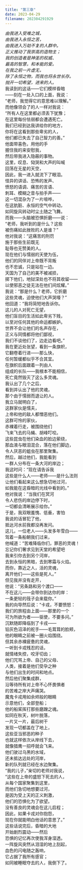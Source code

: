 ```yaml
---
title: "第三章"
date: 2023-04-29
filename: 202304291929
---
```


_由我进入受难之城，\
由我进入永恒之苦，\
由我进入万劫不复的人群中。\
正义推动了我崇高的造物主；\
我的创造者是神圣的权威、\
最高的智慧，和本能的爱。\
在我之前一片虚无，\
除了永恒之物，而我也将永世长存。\
抛开一切希望，进来的人。_\
我读到的这话——它们模样昏暗\
——刻在一处入口的上面，我说：\
“老师，我觉得它的意思难以理解。”\
而他像领会了的人一样对我说：\
“所有人在这里都必须丢下犹豫；\
在这里每份怯弱都会遭遇死亡。\
我们已经到达我讲给你的地方，\
你将在这看到那些卑劣的人，\
他们都已失去了自己智力的善。”\
他面带喜色，用他的手\
握住我的来安慰我，\
然后带我进入隐蔽的事物。\
这里，叹息、恸哭和大声的叫喊\
回荡在无星的天空，\
因此，我一进入就流下了眼泪。\
怪异的讲话、恐怖的发声、\
愤怒的语调、痛苦的言语、\
刺耳、模糊之音与拍手声——\
这一切混杂为了一片喧哗，\
在这肮脏、永恒的空气中转动，\
如同旋风转动时尘土随之飞舞。\
而我——头脑被恐惧折磨——说：\
“老师，我听到的是什么？这些\
被伤痛如此挫败的人是谁？”\
他对我说：“这痛苦的刑罚\
施于那些生前既无\
耻辱也无赞美的人。\
现在他们与懦弱的天使为伍，\
他们的同伴对上帝既不背叛\
也不忠诚，只是站在一边。\
天国为了自己的美不被减损，\
掷下他们，地狱深处也不将其收留——\
以使邪恶之徒无法在他们间炫耀。”\
我说：“那是什么？老师，它折磨\
这些灵魂，迫使他们大声哭嚎？”\
他回道：“我将简短地告诉你。\
这儿的人对死亡无望，\
他们盲目的生活如此卑劣下贱，\
以至对任何其他的命运都嫉妒。\
世界不会让他们的名声存在，\
正义与同情都将他们鄙视，\
我们不谈他们了，边走边看吧。”\
我在更近处张望，看到一条旗帜，\
它翻卷着行进——那么快，\
任何暂缓都似乎不合其宜。\
在旗帜后面跟着一列由人\
组成的长队——我根本不能相信，\
死亡竟然毁灭了这么多灵魂。\
我认出了几个之后，\
看到并认出了他的灵魂，\
那个由于懦弱而退让的人。\
我立马就明白了，\
这群家伙是懦夫，\
上帝和他的敌人都憎恶他们。\
这群可怜的家伙，\
赤裸着行走，被围绕他们\
飞来飞去的马蝇、胡峰叮咬。\
这些昆虫在他们染血的脸边萦绕，\
那血液与眼泪混合，落在他们脚边，\
令人厌恶的蛆虫在那里聚集。\
然后，越过他们，我能看到\
一群人分布在一条大河的岸边；\
我这时问：“现在请告诉我\
这些是什么人——老师——是什么法则\
让他们看起来这么想急切地过河，\
如我能在这昏暗的光线中看到的。”\
他对我说：“当我们在冥河\
令人悲伤的岸边停下时，\
一切都会清晰展示给你。”\
于是，我双眼羞愧、低垂，害怕\
我说的话冒犯了他，\
抵达河水前我都没再发问。\
这儿，一位老人——头发多年雪白——\
驾着一条船朝我们过来，\
他喊道：“苦难降临你们，罪恶的灵魂！\
忘记你们奢求见到天堂的希望吧\
我来引你去到另个河岸，\
去到永恒的黑暗，去到寒霜与火焰。\
而你，靠近之人，活的灵魂，\
离开他们——这些是死人。”\
但见我并没有走开，\
他说：“另条路和另个渡口——\
不在这儿——会带你到达你的岸：\
一条更轻的筏子会来载你。”\
我的向导然后说：“卡戎，不要愤怒：\
我们的旅程由上面——那里的一个\
可为所欲为者——驱使，不要多问。”\
沉默随即降临到了卡戎——\
铅灰色沼泽的舵手——毛茸茸的脸颊，\
他的眼睛之前被一圈火焰围绕。\
但其余赤裸疲惫的灵魂，\
一听到卡戎残忍的话，\
就情绪失控，咬牙切齿；\
他们咒骂上帝、自己的父母、\
人类，接着是他们受孕之种\
与他们出生的时间和地点。\
然后他们聚集成群，\
沿等待所有对上帝不心怀畏惧者\
的苦难之岸大声痛哭。\
魔鬼卡戎用如余烬般的眼睛\
示意他们，全部登船；\
他的船桨挥打那些磨蹭之魂。\
如同在秋天，树叶脱落，\
一片又一片，最后树干\
发现一切都盖在了地上，\
这些亚当邪恶的种子\
也就这样依次从岸线下去，\
就像猎鹰一招呼就会飞来。\
他们驶过乌黑的水域，\
还未抵达远处的河岸，\
新的队列就已经在水边聚集。\
“我的儿子，”亲切的老师对我说，\
“这些在上帝的盛怒下死去的人，\
从每个国家聚集到这里，\
而他们急切地想要过河，\
是因为受上天的正义刺激，\
他们的恐惧化为了欲望。\
没有善良的灵魂会在这儿启程；\
因此，如果卡戎对你抱怨，\
现在你就能明白他话的意思了。”\
这些话说完后，昏暗的大地\
开始剧烈震动——然后\
恐惧的记忆再次使我浑身湿透。\
一阵旋风突然从泪湿的地上刮起，\
血色的闪电随之轰响，\
它占据了我所有感官；\
如同被睡眠夺去的人，我倒下了。